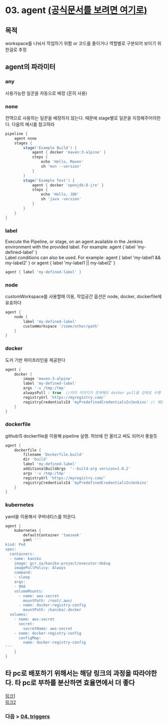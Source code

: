 # 03. agent [(공식문서를 보려면 여기로)](https://www.jenkins.io/doc/book/pipeline/syntax/#agent)

## 목적
workspace를 나눠서 작업하기 위함 or 코드를 줄이거나 역할별로 구분되어 보이기 위한걸로 추정

## agent의 파라미터
### any
사용가능한 일꾼을 자동으로 배정 (흔히 사용)

### none
전역으로 사용하는 일꾼을 배정하지 않는다. 때문에 stage별로 일꾼을 지정해주어야한다. 다음의 예시를 참고하라
```groovy
pipeline {
    agent none
    stages {
        stage('Example Build') {
            agent { docker 'maven:3-alpine' }
            steps {
                echo 'Hello, Maven'
                sh 'mvn --version'
            }
        }
        stage('Example Test') {
            agent { docker 'openjdk:8-jre' }
            steps {
                echo 'Hello, JDK'
                sh 'java -version'
            }
        }
    }
}
```

### label
Execute the Pipeline, or stage, on an agent available in the Jenkins environment with the provided label. For example: agent { label 'my-defined-label' }<br>Label conditions can also be used. For example: agent { label 'my-label1 && my-label2' } or agent { label 'my-label1 || my-label2' }
```groovy
agent { label 'my-defined-label' }
```

### node
customWorkspace를 사용할때 이용, 작업공간 옵션은 node, docker, dockerfile에 유효하다
```groovy
agent {
    node {
        label 'my-defined-label'
        customWorkspace '/some/other/path'
    }
}
```

### docker
도커 기반 파이프라인을 제공한다
```groovy
agent {
    docker {
        image 'maven-3-alpine'
        label 'my-defined-label'
        args '-v /tmp:/tmp'
        alwaysPull : true  //이미 이미지가 존재해도 docker pull을 강제로 수행 (아마 원래꺼 덮어씌운다는 말인듯)
        registryUrl 'https://myregistry.com/'
        registryCredentialsId 'myPredefinedCredentialsInJenkins' // 해당 값은 jenkins 내 credentials 의 식별자
    }
}
```

### dockerfile
github의 dockerfile을 이용해 pipeline 실행. 허브에 안 올리고 써도 되어서 좋을듯
```groovy
agent {
    dockerfile {
        filename 'Dockerfile.build'
        dir 'build'
        label 'my-defined-label'
        additionalBuildArgs  '--build-arg version=1.0.2'
        args '-v /tmp:/tmp'
        registryUrl 'https://myregistry.com/'
        registryCredentialsId 'myPredefinedCredentialsInJenkins'
    }
}
```

### kubernetes
yaml을 이용해서 쿠버네티스를 띄운다.
```groovy
agent {
    kubernetes {
        defaultContainer 'taeseok'
        yaml '''
kind: Pod
spec:
  containers:
  - name: kaniko
    image: gcr.io/kaniko-project/executor:debug
    imagePullPolicy: Always
    command:
    - sleep
    args:
    - 99d
    volumeMounts:
      - name: aws-secret
        mountPath: /root/.aws/
      - name: docker-registry-config
        mountPath: /kaniko/.docker
  volumes:
    - name: aws-secret
      secret:
        secretName: aws-secret
    - name: docker-registry-config
      configMap:
        name: docker-registry-config
'''
    }
}
```

## 타 pc로 배포하기 위해서는 해당 링크의 과정을 따라야한다. 타 pc로 부하를 분산하면 효율면에서 더 좋다
[링크1](https://garve32.tistory.com/45?category=471451)  
[링크2](https://charmer.tistory.com/entry/Jenkins-Jenkins%EC%97%90%EC%84%9C-Master-Slave-%EA%B5%AC%EC%84%B1%ED%95%98%EA%B8%B0)

### 다음 > [04. triggers](04.%20triggers.md)
